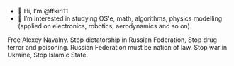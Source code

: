 - 👋 Hi, I’m @ffkiri11
- 👀 I’m interested in studying OS'e, math, algorithms, physics modelling (applied on electronics, robotics, aerodynamics and so on).
 
 Free Alexey Navalny. Stop
 dictatorship in Russian Federation, Stop drug terror and poisoning.
 Russian Federation must be nation of law.
 Stop war in Ukraine, Stop Islamic State.
